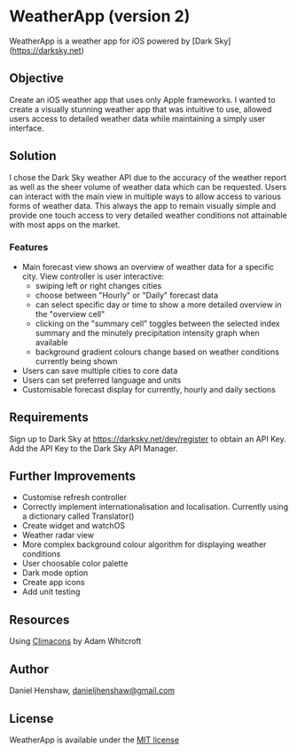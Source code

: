 # WeatherApp (version 2)

WeatherApp is a weather app for iOS powered by [Dark Sky] (https://darksky.net)


## Objective

Create an iOS weather app that uses only Apple frameworks. I wanted to create a visually stunning weather app that was intuitive to use, allowed users access to detailed weather data while maintaining a simply user interface.


## Solution

I chose the Dark Sky weather API due to the accuracy of the weather report as well as the sheer volume of weather data which can be requested. Users can interact with the main view in multiple ways to allow access to various forms of weather data. This always the app to remain visually simple and provide one touch access to very detailed weather conditions not attainable with most apps on the market. 

### Features

- Main forecast view shows an overview of weather data for a specific city. View controller is user interactive:
    - swiping left or right changes cities
    - choose between "Hourly" or "Daily" forecast data
    - can select specific day or time to show a more detailed overview in the "overview cell"
    - clicking on the "summary cell" toggles between the selected index summary and the minutely precipitation intensity graph when available
    - background gradient colours change based on weather conditions currently being shown
- Users can save multiple cities to core data
- Users can set preferred language and units
- Customisable forecast display for currently, hourly and daily sections


## Requirements

Sign up to Dark Sky at https://darksky.net/dev/register to obtain an API Key. Add the API Key to the Dark Sky API Manager. 


## Further Improvements

  - Customise refresh controller
  - Correctly implement internationalisation and localisation. Currently using a dictionary called Translator()
  - Create widget and watchOS
  - Weather radar view
  - More complex background colour algorithm for displaying weather conditions
  - User choosable color palette
  - Dark mode option
  - Create app icons
  - Add unit testing


## Resources
Using [Climacons](http://adamwhitcroft.com/climacons/) by Adam Whitcroft


## Author

Daniel Henshaw, danieljhenshaw@gmail.com


## License

WeatherApp is available under the [MIT license](https://opensource.org/licenses/MIT)
